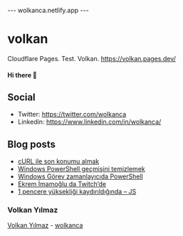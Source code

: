 ---  wolkanca.netlify.app ---
# volkan
Cloudflare Pages. Test. Volkan. https://volkan.pages.dev/

#### Hi there 👋

## Social
- Twitter: https://twitter.com/wolkanca
- Linkedin: https://www.linkedin.com/in/wolkanca/


## Blog posts
<!-- BLOG-POST-LIST:START -->
- [cURL ile son konumu almak](https://wolkanca.com.tr/curl-ile-son-konumu-almak/)
- [Windows PowerShell geçmişini temizlemek](https://wolkanca.com.tr/windows-powershell-gecmisini-temizlemek/)
- [Windows Görev zamanlayıcıda PowerShell](https://wolkanca.com.tr/windows-gorev-zamanlayicida-powershell/)
- [Ekrem İmamoğlu da Twitch’de](https://wolkanca.com.tr/ekrem-imamoglu-da-twitchde/)
- [1 pencere yüksekliği kaydırıldığında – JS](https://wolkanca.com.tr/1-pencere-yuksekligi-kaydirildiginda-js/)
<!-- BLOG-POST-LIST:END -->


### Volkan Yılmaz

[Volkan Yılmaz](https://volkanyilmaz.com.tr/) - [wolkanca](https://wolkanca.com.tr/)

